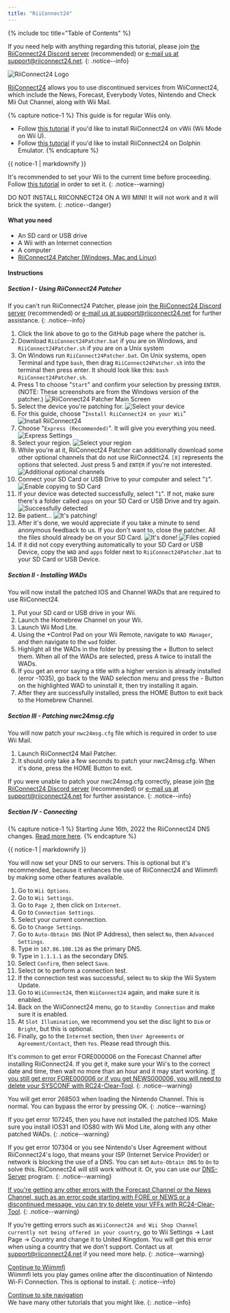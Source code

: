 ```yaml
---
title: "RiiConnect24"
---
```


{% include toc title="Table of Contents" %}

If you need help with anything regarding this tutorial, please join [the RiiConnect24 Discord server](https://discord.gg/rc24) (recommended) or [e-mail us at support@riiconnect24.net](mailto:support@riiconnect24.net).
{: .notice--info}

![RiiConnect24 Logo](/images/WiiRC24Logo.jpg)

[RiiConnect24](https://rc24.xyz/) allows you to use discontinued services from WiiConnect24, which include the News, Forecast, Everybody Votes, Nintendo and Check Mii Out Channel, along with Wii Mail.

{% capture notice-1 %}
This guide is for regular Wiis only.

- Follow [this tutorial](riiconnect24-vwii) if you'd like to install RiiConnect24 on vWii (Wii Mode on Wii U).
- Follow [this tutorial](riiconnect24-dolphin) if you'd like to install RiiConnect24 on Dolphin Emulator.
{% endcapture %}

<div class="notice--warning">{{ notice-1 | markdownify }}</div>

It's recommended to set your Wii to the current time before proceeding. Follow [this tutorial](rtc) in order to set it.
{: .notice--warning}

DO NOT INSTALL RIICONNECT24 ON A WII MINI! It will not work and it will brick the system.
{: .notice--danger}

#### What you need

* An SD card or USB drive
* A Wii with an Internet connection
* A computer
* [RiiConnect24 Patcher (Windows, Mac and Linux)](https://github.com/RiiConnect24/RiiConnect24-Patcher/releases)

#### Instructions

##### Section I - Using RiiConnect24 Patcher

If you can't run RiiConnect24 Patcher, please join [the RiiConnect24 Discord server](https://discord.gg/rc24) (recommended) or [e-mail us at support@riiconnect24.net](mailto:support@riiconnect24.net) for further assistance.
{: .notice--info}

1. Click the link above to go to the GitHub page where the patcher is.
2. Download `RiiConnect24Patcher.bat` if you are on Windows, and `RiiConnect24Patcher.sh` if you are on a Unix system
3. On Windows run `RiiConnect24Patcher.bat`. On Unix systems, open Terminal and type `bash`, then drag `RiiConnect24Patcher.sh` into the terminal then press enter. It should look like this: `bash RiiConnect24Patcher.sh`.
4. Press 1 to choose "`Start`" and confirm your selection by pressing `ENTER`. (NOTE: These screenshots are from the Windows version of the patcher.)
![RiiConnect24 Patcher Main Screen](/images/RC24_Patcher/1.JPG)
5. Select the device you're patching for.
![Select your device](/images/RC24_Patcher/2.JPG)
6. For this guide, choose "`Install RiiConnect24 on your Wii`"
![Install RiiConnect24](/images/RC24_Patcher/3.JPG)
7. Choose "`Express (Recommended)`". It will give you everything you need.
![Express Settings](/images/RC24_Patcher/4.JPG)
8. Select your region.
![Select your region](/images/RC24_Patcher/5.JPG)
9. While you're at it, RiiConnect24 Patcher can additionally download some other optional channels that do not use RiiConnect24. `[X]` represents the options that selected. Just press 5 and `ENTER` if you're not interested.
![Additional optional channels](/images/RC24_Patcher/6.JPG)
10. Connect your SD Card or USB Drive to your computer and select "`1`".
![Enable copying to SD Card](/images/RC24_Patcher/7.JPG)
11. If your device was detected successfully, select "`1`". If not, make sure there's a folder called `apps` on your SD Card or USB Drive and try again.
![Successfully detected](/images/RC24_Patcher/8.JPG)
12. Be patient...
![It's patching!](/images/RC24_Patcher/9.JPG)
13. After it's done, we would appreciate if you take a minute to send anonymous feedback to us.  If you don't want to, close the patcher. All the files should already be on your SD Card.
![It's done!](/images/RC24_Patcher/10.JPG)
![Files copied](/images/RC24_Patcher/11.PNG)
14. If it did not copy everything automatically to your SD Card or USB Device, copy the `WAD` and `apps` folder next to `RiiConnect24Patcher.bat` to your SD Card or USB Device.

##### Section II - Installing WADs

You will now install the patched IOS and Channel WADs that are required to use RiiConnect24.

1. Put your SD card or USB drive in your Wii.
2. Launch the Homebrew Channel on your Wii.
3. Launch Wii Mod Lite.
4. Using the +Control Pad on your Wii Remote, navigate to `WAD Manager`, and then navigate to the `wad` folder.
5. Highlight all the WADs in the folder by pressing the + Button to select them. When all of the WADs are selected, press A twice to install the WADs.
6. If you get an error saying a title with a higher version is already installed (error -1035), go back to the WAD selection menu and press the - Button on the highlighted WAD to uninstall it, then try installing it again.
7. After they are successfully installed, press the HOME Button to exit back to the Homebrew Channel.

##### Section III - Patching nwc24msg.cfg

You will now patch your `nwc24msg.cfg` file which is required in order to use Wii Mail.

1. Launch RiiConnect24 Mail Patcher.
2. It should only take a few seconds to patch your nwc24msg.cfg. When it's done, press the HOME Button to exit.

If you were unable to patch your nwc24msg.cfg correctly, please join [the RiiConnect24 Discord server](https://discord.gg/rc24) (recommended) or [e-mail us at support@riiconnect24.net](mailto:support@riiconnect24.net) for further assistance.
{: .notice--info}

##### Section IV - Connecting

{% capture notice-1 %}
Starting June 16th, 2022 the RiiConnect24 DNS changes.
[Read more here](riiconnect24-dns-update).
{% endcapture %}

<div class="notice--warning">{{ notice-1 | markdownify }}</div>

You will now set your DNS to our servers. This is optional but it's recommended, because it enhances the use of RiiConnect24 and Wiimmfi by making some other features available.

1. Go to `Wii Options`.
2. Go to `Wii Settings`.
3. Go to `Page 2`, then click on `Internet`.
4. Go to `Connection Settings`.
5. Select your current connection.
6. Go to `Change Settings`.
7. Go to `Auto-Obtain DNS` (Not IP Address), then select `No`, then `Advanced Settings`.
8. Type in `167.86.108.126` as the primary DNS.
9. Type in `1.1.1.1` as the secondary DNS.
10. Select `Confirm`, then select `Save`.
11. Select `OK` to perform a connection test.
12. If the connection test was successful, select `No` to skip the Wii System Update.
13. Go to `WiiConnect24`, then `WiiConnect24` again, and make sure it is enabled.
14. Back on the WiiConnect24 menu, go to `Standby Connection` and make sure it is enabled.
15. At `Slot Illumination`, we recommend you set the disc light to `Dim` or `Bright`, but this is optional.
16. Finally, go to the `Internet` section, then `User Agreements` or `Agreement/Contact`, then `Yes`. Please read through this.

It's common to get error FORE000006 on the Forecast Channel after installing RiiConnect24. If you get it, make sure your Wii's to the correct date and time, then wait no more than an hour and it may start working. [If you still get error FORE000006 or if you get NEWS000006, you will need to delete your SYSCONF with RC24-Clear-Tool](deleting-vffs).
{: .notice--warning}

You will get error 268503 when loading the Nintendo Channel. This is normal. You can bypass the error by pressing OK.
{: .notice--warning}

If you get error 107245, then you have not installed the patched IOS. Make sure you install IOS31 and IOS80 with Wii Mod Lite, along with any other patched WADs.
{: .notice--warning}

If you get error 107304 or you see Nintendo's User Agreement without RiiConnect24's logo, that means your ISP (Internet Service Provider) or network is blocking the use of a DNS. You can set `Auto-Obtain DNS` to `On` to solve this. RiiConnect24 will still work without it. Or, you can use our [DNS-Server](https://github.com/RiiConnect24/DNS-Server/releases/latest) program.
{: .notice--warning}

[If you're getting any other errors with the Forecast Channel or the News Channel, such as an error code starting with FORE or NEWS or a discontinued message, you can try to delete your VFFs with RC24-Clear-Tool](deleting-vffs).
{: .notice--warning}

If you're getting errors such as `WiiConnect24 and Wii Shop Channel currently not being offered in your country`, go to Wii Settings -> Last Page -> Country and change it to United Kingdom. You will get this error when using a country that we don't support. Contact us at [support@riiconnect24.net](mailto:support@riiconnect24.net) if you need more help.
{: .notice--warning}

[Continue to Wiimmfi](wiimmfi)<br>
Wiimmfi lets you play games online after the discontinuation of Nintendo Wi-Fi Connection. This is optional to install.
{: .notice--info}

[Continue to site navigation](site-navigation)<br>
We have many other tutorials that you might like.
{: .notice--info}
